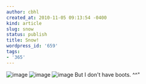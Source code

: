 ```yaml
---
author: cbhl
created_at: 2010-11-05 09:13:54 -0400
kind: article
slug: snow
status: publish
title: Snow!
wordpress_id: '659'
tags:
- '365'
---
```


![image](http://images.azuresky.ca/blog/wp-content/uploads/2010/11/wpid-IMG_20101105_091114.jpg)
![image](http://images.azuresky.ca/blog/wp-content/uploads/2010/11/wpid-IMG_20101105_091151.jpg)
![image](http://images.azuresky.ca/blog/wp-content/uploads/2010/11/wpid-IMG_20101105_091214.jpg)
But I don't have boots. \^\^"
